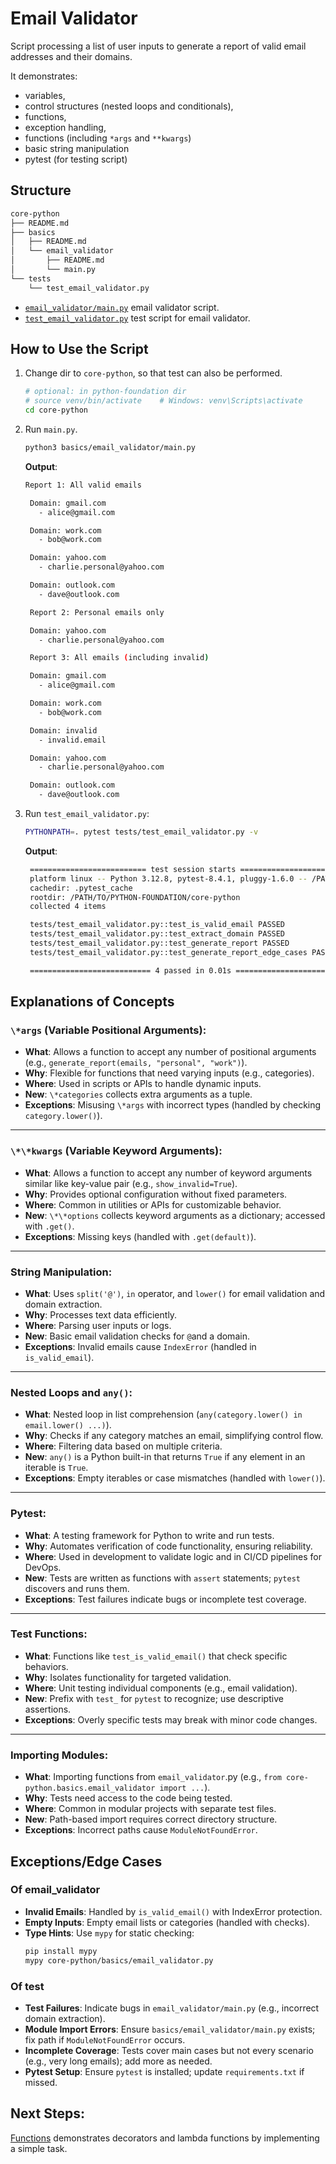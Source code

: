 # Email Validator

Script processing a list of user inputs to generate a report of valid email addresses and their domains.

It demonstrates:

- variables,
- control structures (nested loops and conditionals),
- functions,
- exception handling,
- functions (including `*args` and `**kwargs`)
- basic string manipulation
- pytest (for testing script)

## Structure

```txt
core-python
├── README.md
├── basics
│   ├── README.md
│   └── email_validator
│       ├── README.md
│       └── main.py
└── tests
    └── test_email_validator.py
```

- [`email_validator/main.py`](./main.py) email validator script.
- [`test_email_validator.py`](../../tests/test_email_validator.py) test script for email validator.

## How to Use the Script

1. Change dir to `core-python`, so that test can also be performed.

   ```sh
   # optional: in python-foundation dir
   # source venv/bin/activate    # Windows: venv\Scripts\activate
   cd core-python
   ```

2. Run `main.py`.

   ```sh
   python3 basics/email_validator/main.py
   ```

   **Output**:

   ```sh
   Report 1: All valid emails

    Domain: gmail.com
      - alice@gmail.com

    Domain: work.com
      - bob@work.com

    Domain: yahoo.com
      - charlie.personal@yahoo.com

    Domain: outlook.com
      - dave@outlook.com

    Report 2: Personal emails only

    Domain: yahoo.com
      - charlie.personal@yahoo.com

    Report 3: All emails (including invalid)

    Domain: gmail.com
      - alice@gmail.com

    Domain: work.com
      - bob@work.com

    Domain: invalid
      - invalid.email

    Domain: yahoo.com
      - charlie.personal@yahoo.com

    Domain: outlook.com
      - dave@outlook.com
   ```

3. Run `test_email_validator.py`:

   ```sh
   PYTHONPATH=. pytest tests/test_email_validator.py -v
   ```

   **Output**:

   ```sh
    ========================== test session starts ===========================
    platform linux -- Python 3.12.8, pytest-8.4.1, pluggy-1.6.0 -- /PATH/TO/PYTHON-FOUNDATION/.venv/bin/python3.12
    cachedir: .pytest_cache
    rootdir: /PATH/TO/PYTHON-FOUNDATION/core-python
    collected 4 items

    tests/test_email_validator.py::test_is_valid_email PASSED          [ 25%]
    tests/test_email_validator.py::test_extract_domain PASSED          [ 50%]
    tests/test_email_validator.py::test_generate_report PASSED         [ 75%]
    tests/test_email_validator.py::test_generate_report_edge_cases PASSED [100%]

    =========================== 4 passed in 0.01s ============================

   ```

## Explanations of Concepts

### `\*args` (Variable Positional Arguments):

- **What**: Allows a function to accept any number of positional arguments (e.g., `generate_report(emails, "personal", "work")`).
- **Why**: Flexible for functions that need varying inputs (e.g., categories).
- **Where**: Used in scripts or APIs to handle dynamic inputs.
- **New**: `\*categories` collects extra arguments as a tuple.
- **Exceptions**: Misusing `\*args` with incorrect types (handled by checking `category.lower()`).

---

### `\*\*kwargs` (Variable Keyword Arguments):

- **What**: Allows a function to accept any number of keyword arguments similar like key-value pair (e.g., `show_invalid=True`).
- **Why**: Provides optional configuration without fixed parameters.
- **Where**: Common in utilities or APIs for customizable behavior.
- **New**: `\*\*options` collects keyword arguments as a dictionary; accessed with `.get()`.
- **Exceptions**: Missing keys (handled with `.get(default)`).

---

### String Manipulation:

- **What**: Uses `split('@')`, `in` operator, and `lower()` for email validation and domain extraction.
- **Why**: Processes text data efficiently.
- **Where**: Parsing user inputs or logs.
- **New**: Basic email validation checks for `@`and a domain.
- **Exceptions**: Invalid emails cause `IndexError` (handled in `is_valid_email`).

---

### Nested Loops and `any()`:

- **What**: Nested loop in list comprehension (`any(category.lower() in email.lower() ...)`).
- **Why**: Checks if any category matches an email, simplifying control flow.
- **Where**: Filtering data based on multiple criteria.
- **New**: `any()` is a Python built-in that returns `True` if any element in an iterable is `True`.
- **Exceptions**: Empty iterables or case mismatches (handled with `lower()`).

---

### Pytest:

- **What**: A testing framework for Python to write and run tests.
- **Why**: Automates verification of code functionality, ensuring reliability.
- **Where**: Used in development to validate logic and in CI/CD pipelines for DevOps.
- **New**: Tests are written as functions with `assert` statements; `pytest` discovers and runs them.
- **Exceptions**: Test failures indicate bugs or incomplete test coverage.

---

### Test Functions:

- **What**: Functions like `test_is_valid_email()` that check specific behaviors.
- **Why**: Isolates functionality for targeted validation.
- **Where**: Unit testing individual components (e.g., email validation).
- **New**: Prefix with `test_` for `pytest` to recognize; use descriptive assertions.
- **Exceptions**: Overly specific tests may break with minor code changes.

---

### Importing Modules:

- **What**: Importing functions from `email_validator`.py (e.g., `from core-python.basics.email_validator import ...`).
- **Why**: Tests need access to the code being tested.
- **Where**: Common in modular projects with separate test files.
- **New**: Path-based import requires correct directory structure.
- **Exceptions**: Incorrect paths cause `ModuleNotFoundError`.

## Exceptions/Edge Cases

### Of email_validator

- **Invalid Emails**: Handled by `is_valid_email()` with IndexError protection.
- **Empty Inputs**: Empty email lists or categories (handled with checks).
- **Type Hints**: Use `mypy` for static checking:
  ```bash
  pip install mypy
  mypy core-python/basics/email_validator.py
  ```

### Of test

- **Test Failures**: Indicate bugs in `email_validator/main.py` (e.g., incorrect domain extraction).
- **Module Import Errors**: Ensure `basics/email_validator/main.py` exists; fix path if `ModuleNotFoundError` occurs.
- **Incomplete Coverage**: Tests cover main cases but not every scenario (e.g., very long emails); add more as needed.
- **Pytest Setup**: Ensure `pytest` is installed; update `requirements.txt` if missed.

## Next Steps:

[Functions](../functions/README.md) demonstrates decorators and lambda functions by implementing a simple task.

